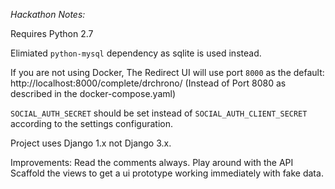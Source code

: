 *Hackathon Notes:*

Requires Python 2.7

Elimiated `python-mysql` dependency as sqlite is used instead.

If you are not using Docker, The Redirect UI will use port `8000` as the default:
http://localhost:8000/complete/drchrono/
(Instead of Port 8080 as described in the docker-compose.yaml)

`SOCIAL_AUTH_SECRET` should be set instead of `SOCIAL_AUTH_CLIENT_SECRET` 
according to the settings configuration.

Project uses Django 1.x not Django 3.x.

Improvements:
Read the comments always.
Play around with the API
Scaffold the views to get a ui prototype working immediately with fake data.
